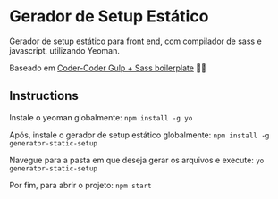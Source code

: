 # Gerador de Setup Estático

Gerador de setup estático para front end, com compilador de sass e javascript, utilizando Yeoman.

Baseado em [Coder-Coder Gulp + Sass boilerplate](https://github.com/thecodercoder/generator-gulp-sass-boilerplate) 🙏🏼

## Instructions

Instale o yeoman globalmente: `npm install -g yo`

Após, instale o gerador de setup estático globalmente: `npm install -g generator-static-setup`

Navegue para a pasta em que deseja gerar os arquivos e execute: `yo generator-static-setup`

Por fim, para abrir o projeto: `npm start`

